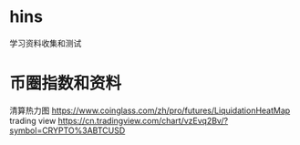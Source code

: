 # hins
学习资料收集和测试
# 币圈指数和资料
清算热力图
https://www.coinglass.com/zh/pro/futures/LiquidationHeatMap
trading view
https://cn.tradingview.com/chart/vzEvq2Bv/?symbol=CRYPTO%3ABTCUSD
